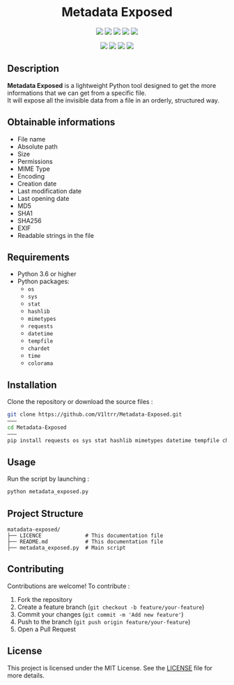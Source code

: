 <h1 align="center">  Metadata Exposed </h1>

<p align="center">
  <img src="https://img.shields.io/badge/Version-0.1-green?style=for-the-badge">
  <img src="https://img.shields.io/github/license/v1ltrr/Metadata-Exposed?style=for-the-badge">
  <img src="https://img.shields.io/github/stars/v1ltrr/Metadata-Exposed?style=for-the-badge">
  <img src="https://img.shields.io/github/issues/v1ltrr/Metadata-Exposed?color=red&style=for-the-badge">
  <img src="https://img.shields.io/github/forks/v1ltrr/Metadata-Exposed?color=teal&style=for-the-badge">
</p>

<p align="center">
  <img src="https://img.shields.io/badge/Author-v1ltrr-blue?style=flat-square">
  <img src="https://img.shields.io/badge/Open%20Source-Yes-darkgreen?style=flat-square">
  <img src="https://img.shields.io/badge/Maintained%3F-Yes-lightblue?style=flat-square">
  <img src="https://img.shields.io/badge/Written%20In-Python-darkcyan?style=flat-square">
</p>

## Description

**Metadata Exposed** is a lightweight Python tool designed to get the more informations that we can get from a specific file.  
It will expose all the invisible data from a file in an orderly, structured way.

## Obtainable informations
- File name
- Absolute path
- Size
- Permissions
- MIME Type
- Encoding
- Creation date
- Last modification date
- Last opening date
- MD5
- SHA1
- SHA256
- EXIF
- Readable strings in the file

## Requirements
- Python 3.6 or higher  
- Python packages:
  - `os`  
  - `sys`
  - `stat`
  - `hashlib`
  - `mimetypes`
  - `requests`
  - `datetime`
  - `tempfile`
  - `chardet`
  - `time`
  - `colorama`

## Installation
Clone the repository or download the source files :
```bash
git clone https://github.com/V1ltrr/Metadata-Exposed.git
———
cd Metadata-Exposed
———
pip install requests os sys stat hashlib mimetypes datetime tempfile chardet time colorama
```
## Usage
Run the script by launching :
```bash
python metadata_exposed.py
```

## Project Structure
```text
matadata-exposed/
├── LICENCE              # This documentation file
├── README.md            # This documentation file
├── metadata_exposed.py  # Main script
```

## Contributing
Contributions are welcome! To contribute :
1. Fork the repository  
2. Create a feature branch (`git checkout -b feature/your-feature`)  
3. Commit your changes (`git commit -m 'Add new feature'`)  
4. Push to the branch (`git push origin feature/your-feature`)  
5. Open a Pull Request

## License
This project is licensed under the MIT License. See the [LICENSE](LICENSE) file for more details.
